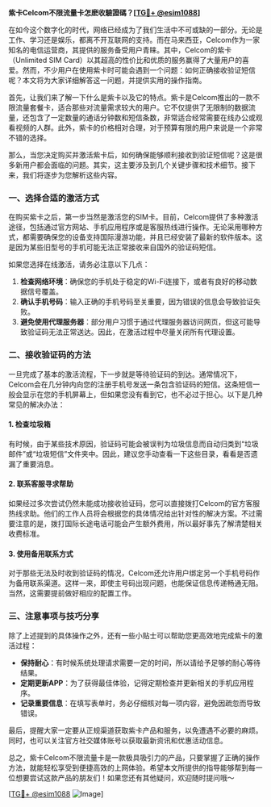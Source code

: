 **紫卡Celcom不限流量卡怎麽收驗證碼？[[TG💪+ @esim1088](https://t.me/s/esim1088)]**

在如今这个数字化的时代，网络已经成为了我们生活中不可或缺的一部分。无论是工作、学习还是娱乐，都离不开互联网的支持。而在马来西亚，Celcom作为一家知名的电信运营商，其提供的服务备受用户青睐。其中，Celcom的紫卡（Unlimited SIM Card）以其超高的性价比和优质的服务赢得了大量用户的喜爱。然而，不少用户在使用紫卡时可能会遇到一个问题：如何正确接收验证短信呢？本文将为大家详细解答这一问题，并提供实用的操作指南。

首先，让我们来了解一下什么是紫卡以及它的特点。紫卡是Celcom推出的一款不限流量套餐卡，适合那些对流量需求较大的用户。它不仅提供了无限制的数据流量，还包含了一定数量的通话分钟数和短信条数，非常适合经常需要在线办公或观看视频的人群。此外，紫卡的价格相对合理，对于预算有限的用户来说是一个非常不错的选择。

那么，当您决定购买并激活紫卡后，如何确保能够顺利接收到验证短信呢？这是很多新用户都会面临的问题。其实，这主要涉及到几个关键步骤和技术细节。接下来，我们将逐步为您解析这些内容。

### **一、选择合适的激活方式**

在购买紫卡之后，第一步当然是激活您的SIM卡。目前，Celcom提供了多种激活途径，包括通过官方网站、手机应用程序或是客服热线进行操作。无论采用哪种方式，都需要确保您的设备支持国际漫游功能，并且已经安装了最新的软件版本。这是因为某些旧型号的手机可能无法正常接收来自国外的验证码短信。

如果您选择在线激活，请务必注意以下几点：

1. **检查网络环境**：确保您的手机处于稳定的Wi-Fi连接下，或者有良好的移动数据信号覆盖。
2. **确认手机号码**：输入正确的手机号码至关重要，因为错误的信息会导致验证失败。
3. **避免使用代理服务器**：部分用户习惯于通过代理服务器访问网页，但这可能导致验证码无法正常送达。因此，在激活过程中尽量关闭所有代理设置。

### **二、接收验证码的方法**

一旦完成了基本的激活流程，下一步就是等待验证码的到达。通常情况下，Celcom会在几分钟内向您的注册手机号发送一条包含验证码的短信。这条短信一般会显示在您的手机屏幕上，但如果您没有看到它，也不必过于担心。以下是几种常见的解决办法：

#### **1. 检查垃圾箱**
有时候，由于某些技术原因，验证码可能会被误判为垃圾信息而自动归类到“垃圾邮件”或“垃圾短信”文件夹中。因此，建议您手动查看一下这些目录，看看是否遗漏了重要消息。

#### **2. 联系客服寻求帮助**
如果经过多次尝试仍然未能成功接收验证码，您可以直接拨打Celcom的官方客服热线求助。他们的工作人员将会根据您的具体情况给出针对性的解决方案。不过需要注意的是，拨打国际长途电话可能会产生额外费用，所以最好事先了解清楚相关收费标准。

#### **3. 使用备用联系方式**
对于那些无法及时收到验证码的情况，Celcom还允许用户绑定另一个手机号码作为备用联系渠道。这样一来，即使主号码出现问题，也能保证信息传递畅通无阻。当然，这需要提前做好相应的配置工作。

### **三、注意事项与技巧分享**

除了上述提到的具体操作之外，还有一些小贴士可以帮助您更高效地完成紫卡的激活过程：

- **保持耐心**：有时候系统处理请求需要一定的时间，所以请给予足够的耐心等待结果。
- **定期更新APP**：为了获得最佳体验，记得定期检查并更新相关的手机应用程序。
- **记录重要信息**：在填写表单时，务必仔细核对每一项内容，避免因疏忽而导致错误。

最后，提醒大家一定要从正规渠道获取紫卡产品和服务，以免遭遇不必要的麻烦。同时，也可以关注官方社交媒体账号以获取最新资讯和优惠活动信息。

总之，紫卡Celcom不限流量卡是一款极具吸引力的产品，只要掌握了正确的操作方法，就能轻松享受到便捷高效的上网体验。希望本文所提供的指导能够帮到每一位想要尝试这款产品的朋友们！如果您还有其他疑问，欢迎随时提问哦～

[[TG💪+ @esim1088](https://t.me/s/esim1088) ![Image](https://i.postimg.cc/4NQfJmqS/Snipaste-2025-05-13-00-14-12.png)]